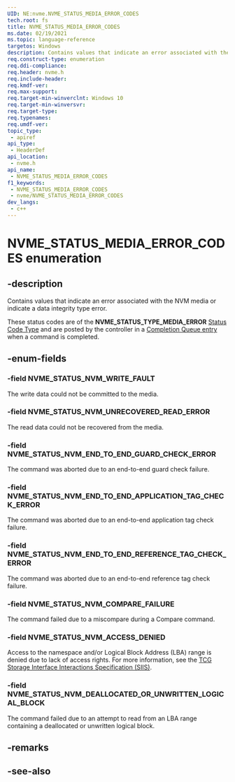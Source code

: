 ```yaml
---
UID: NE:nvme.NVME_STATUS_MEDIA_ERROR_CODES
tech.root: fs
title: NVME_STATUS_MEDIA_ERROR_CODES
ms.date: 02/19/2021
ms.topic: language-reference
targetos: Windows
description: Contains values that indicate an error associated with the NVM media or indicate a data integrity type error.
req.construct-type: enumeration
req.ddi-compliance: 
req.header: nvme.h
req.include-header: 
req.kmdf-ver: 
req.max-support: 
req.target-min-winverclnt: Windows 10
req.target-min-winversvr: 
req.target-type: 
req.typenames: 
req.umdf-ver: 
topic_type:
 - apiref
api_type:
 - HeaderDef
api_location:
 - nvme.h
api_name:
 - NVME_STATUS_MEDIA_ERROR_CODES
f1_keywords:
 - NVME_STATUS_MEDIA_ERROR_CODES
 - nvme/NVME_STATUS_MEDIA_ERROR_CODES
dev_langs:
 - c++
---
```


# NVME_STATUS_MEDIA_ERROR_CODES enumeration


## -description

Contains values that indicate an error associated with the NVM media or indicate a data integrity type error.

These status codes are of the **NVME_STATUS_TYPE_MEDIA_ERROR** [Status Code Type](ne-nvme-nvme_status_types.md) and are posted by the controller in a [Completion Queue entry](ns-nvme-nvme_completion_entry.md) when a command is completed.

## -enum-fields

### -field NVME_STATUS_NVM_WRITE_FAULT

The write data could not be committed to the media.

### -field NVME_STATUS_NVM_UNRECOVERED_READ_ERROR

The read data could not be recovered from the media.

### -field NVME_STATUS_NVM_END_TO_END_GUARD_CHECK_ERROR

The command was aborted due to an end-to-end guard check failure.

### -field NVME_STATUS_NVM_END_TO_END_APPLICATION_TAG_CHECK_ERROR

The command was aborted due to an end-to-end application tag check failure.

### -field NVME_STATUS_NVM_END_TO_END_REFERENCE_TAG_CHECK_ERROR

The command was aborted due to an end-to-end reference tag check failure.

### -field NVME_STATUS_NVM_COMPARE_FAILURE

The command failed due to a miscompare during a Compare command.

### -field NVME_STATUS_NVM_ACCESS_DENIED

Access to the namespace and/or Logical Block Address (LBA) range is denied due to lack of access rights. For more information, see the [TCG Storage Interface Interactions Specification (SIIS)](https://trustedcomputinggroup.org/resource/storage-work-group-storage-interface-interactions-specification/).

### -field NVME_STATUS_NVM_DEALLOCATED_OR_UNWRITTEN_LOGICAL_BLOCK

The command failed due to an attempt to read from an LBA range containing a deallocated or unwritten logical block.

## -remarks

## -see-also


